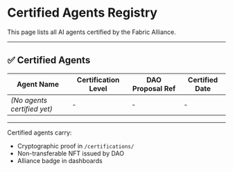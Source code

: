 # Certified Agents Registry

This page lists all AI agents certified by the Fabric Alliance.

---

## ✅ Certified Agents

| Agent Name   | Certification Level | DAO Proposal Ref | Certified Date |
|--------------|--------------------|-----------------|----------------|
| *(No agents certified yet)* | - | - | - |

---

Certified agents carry:
- Cryptographic proof in `/certifications/`
- Non-transferable NFT issued by DAO
- Alliance badge in dashboards
